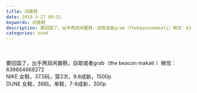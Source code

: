 ```yaml
---
title: 闲置鞋
date: 2019-3-27 09:51
keywords: 闲置鞋
description: 要回国了，出手两双闲置鞋，自取或者grab（thebeaconmakati）微信：639664668272NIKE女鞋，37.5码，穿2次，9.8成新，1500pDUNE女鞋，38码，单鞋，7-8成新，300p
categories: used
---
```

<td class="t_f" id="postmessage_3316715">

<br/>
<br/>
要回国了，出手两双闲置鞋，自取或者grab（the beacon makati ）微信：639664668272<br/>
NIKE 女鞋，37.5码，穿2次，9.8成新，1500p<br/>
DUNE 女鞋，38码，单鞋，7-8成新，300p<br/>
</td>
